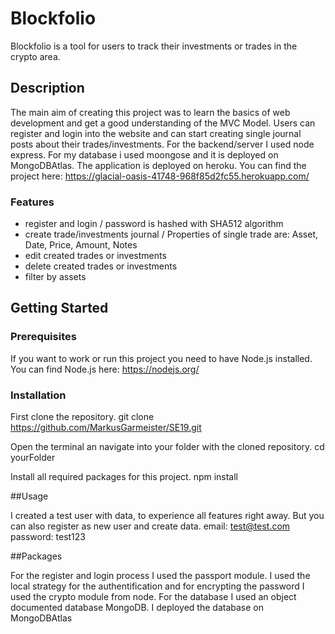 # Blockfolio

Blockfolio is a tool for users to track their investments or trades in the crypto area. 

## Description

The main aim of creating this project was to learn the basics of web development and get a good understanding of the MVC Model.
Users can register and login into the website and can start creating single journal posts about their trades/investments. For the backend/server I used node express. For my database i used moongose and it is deployed on MongoDBAtlas. The application is deployed on heroku. You can find the project here:
https://glacial-oasis-41748-968f85d2fc55.herokuapp.com/ 


### Features

- register and login / password is hashed with SHA512 algorithm
- create trade/investments journal / Properties of single trade are: Asset, Date, Price, Amount, Notes
- edit created trades or investments
- delete created trades or investments
- filter by assets 

## Getting Started
### Prerequisites

If you want to work or run this project you need to have Node.js installed.
You can find Node.js here: https://nodejs.org/

### Installation

First clone the repository.
git clone https://github.com/MarkusGarmeister/SE19.git

Open the terminal an navigate into your folder with the cloned repository. 
cd yourFolder

Install all required packages for this project.
npm install

##Usage

I created a test user with data, to experience all features right away. But you can also register as new user and create data.
email: test@test.com
password: test123

##Packages

For the register and login process I used the passport module. I used the local strategy for the authentification and for encrypting the password I used the crypto module from node.
For the database I used an object documented database MongoDB. I deployed the database on MongoDBAtlas


